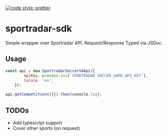 [![code style: prettier](https://img.shields.io/badge/code_style-prettier-ff69b4.svg?style=flat-square)](https://github.com/prettier/prettier)

# sportradar-sdk

Simple wrapper over Sportradar API. Request/Response Typed via JSDoc.

## Usage
```js
const api = new SportradarSoccerV4Api({
		apiKey: process.env[`SPORTRADAR_SOCCER_GAME_API_KEY`],
		locale: 'en',
	});

api.getCompetitions({}).then(conosle.log);
```

## TODOs

- Add typescript support
- Cover other sports (on request)